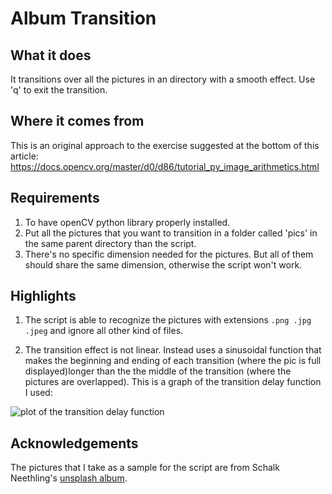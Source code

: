 # Album Transition
## What it does
It transitions over all the pictures in an directory with a smooth effect. Use 'q' to exit the transition.

## Where it comes from
This is an original approach to the exercise suggested at the bottom of this article:
https://docs.opencv.org/master/d0/d86/tutorial_py_image_arithmetics.html

## Requirements
1. To have openCV python library properly installed.
2. Put all the pictures that you want to transition in a folder called 'pics' in the same parent directory than the script.
3. There's no specific dimension needed for the pictures. But all of them should share the same dimension, otherwise the script won't work.

## Highlights
1. The script is able to recognize the pictures with extensions `.png .jpg .jpeg` and ignore all other kind of files.

2. The transition effect is not linear. Instead uses a sinusoidal function that makes the beginning and ending of each transition 
(where the pic is full displayed)longer than the the middle of the transition (where the pictures are overlapped). This is a graph
of the transition delay function I used:

![plot of the transition delay function](https://github.com/2alin/openCV-demos/blob/master/album-transition/assets/delay_plot.png)

## Acknowledgements
The pictures that I take as a sample for the script are from  Schalk Neethling's [unsplash album](https://unsplash.com/@schalkneethling).
